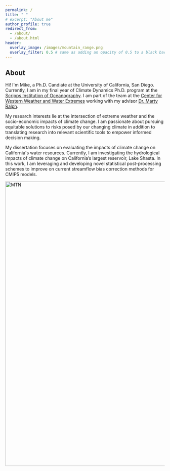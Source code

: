 ```yaml
---
permalink: /
title: " "
# excerpt: "About me"
author_profile: true
redirect_from: 
  - /about/
  - /about.html
header:
  overlay_image: /images/mountain_range.png
  overlay_filter: 0.5 # same as adding an opacity of 0.5 to a black background
---
```

## About
Hi! I'm Mike, a Ph.D. Candiate at the University of California, San Diego. Currently, I am in my final year of Climate Dynamics Ph.D. program at the [Scripps Institution of Oceanography](https://scripps.ucsd.edu/). I am part of the team at the [Center for Western Weather and Water Extremes](https://cw3e.ucsd.edu/) working with my advisor [Dr. Marty Ralph](https://mralph.scrippsprofiles.ucsd.edu/). 

My research interests lie at the intersection of extreme weather and the socio-economic impacts
of climate change. I am passionate about pursuing equitable solutions to risks posed by our changing climate in addition to  translating research into relevant scientific tools to empower informed decision making.

My dissertation focuses on evaluating the impacts of climate change on California's water resources. Currently, I am investigating the hydrological impacts of climate change on California’s largest reservoir, Lake Shasta. In this work, I am leveraging and developing novel statistical post-processing schemes to improve on current streamflow bias
correction methods for CMIP5 models. 
<!-- I have also studied synoptic drivers of extreme precipitation in the southwestern United States and their resulting impacts on the water resources of the region. Outside of my dissertation, I have pursued my interest in the intersection of science and policy through both through [awarded fellowships](https://gps.ucsd.edu/news-events/news/science-policy-fellows-use-research-to-help-shape-well-informed-policy-options.html) and [extracurricular activities](https://sioscipol.sioword.ucsd.edu/). 
 -->

<img src="http://mdsierks.github.io/images/mountain_range.png" alt="MTN" width="900"/>
